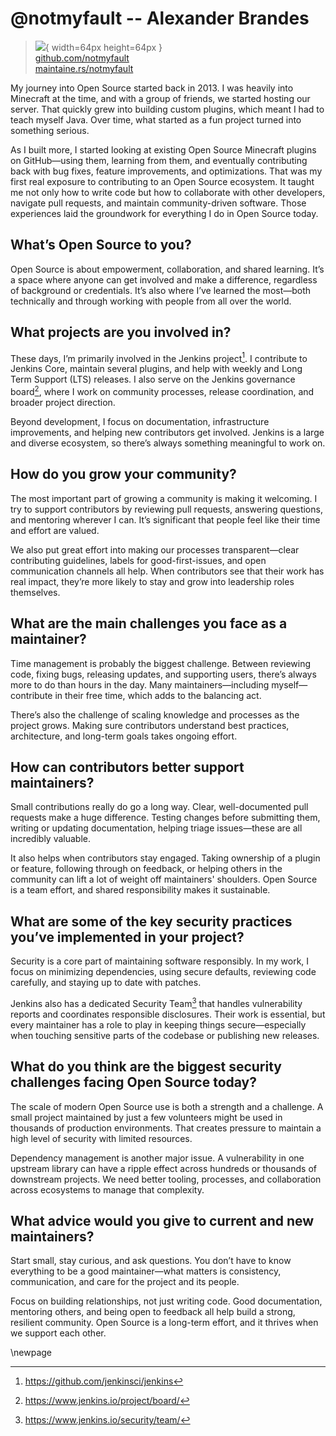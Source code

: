 # @notmyfault -- Alexander Brandes

> ![](https://github.com/notmyfault.png){ width=64px height=64px }  
> [github.com/notmyfault](https://github.com/notmyfault)  
> [maintaine.rs/notmyfault](https://maintaine.rs/notmyfault)

My journey into Open Source started back in 2013. I was heavily into Minecraft at the time, and with a group of friends, we started hosting our server. That quickly grew into building custom plugins, which meant I had to teach myself Java. Over time, what started as a fun project turned into something serious.

As I built more, I started looking at existing Open Source Minecraft plugins on GitHub—using them, learning from them, and eventually contributing back with bug fixes, feature improvements, and optimizations. That was my first real exposure to contributing to an Open Source ecosystem. It taught me not only how to write code but how to collaborate with other developers, navigate pull requests, and maintain community-driven software. Those experiences laid the groundwork for everything I do in Open Source today.

## **What’s Open Source to you?**

Open Source is about empowerment, collaboration, and shared learning. It’s a space where anyone can get involved and make a difference, regardless of background or credentials. It’s also where I’ve learned the most—both technically and through working with people from all over the world.

## **What projects are you involved in?**

These days, I’m primarily involved in the Jenkins project[^88]. I contribute to Jenkins Core, maintain several plugins, and help with weekly and Long Term Support (LTS) releases. I also serve on the Jenkins governance board[^87], where I work on community processes, release coordination, and broader project direction.

Beyond development, I focus on documentation, infrastructure improvements, and helping new contributors get involved. Jenkins is a large and diverse ecosystem, so there’s always something meaningful to work on.

## **How do you grow your community?**

The most important part of growing a community is making it welcoming. I try to support contributors by reviewing pull requests, answering questions, and mentoring wherever I can. It’s significant that people feel like their time and effort are valued.

We also put great effort into making our processes transparent—clear contributing guidelines, labels for good-first-issues, and open communication channels all help. When contributors see that their work has real impact, they’re more likely to stay and grow into leadership roles themselves.

## **What are the main challenges you face as a maintainer?**

Time management is probably the biggest challenge. Between reviewing code, fixing bugs, releasing updates, and supporting users, there’s always more to do than hours in the day. Many maintainers—including myself—contribute in their free time, which adds to the balancing act.

There’s also the challenge of scaling knowledge and processes as the project grows. Making sure contributors understand best practices, architecture, and long-term goals takes ongoing effort.

## **How can contributors better support maintainers?**

Small contributions really do go a long way. Clear, well-documented pull requests make a huge difference. Testing changes before submitting them, writing or updating documentation, helping triage issues—these are all incredibly valuable.

It also helps when contributors stay engaged. Taking ownership of a plugin or feature, following through on feedback, or helping others in the community can lift a lot of weight off maintainers' shoulders. Open Source is a team effort, and shared responsibility makes it sustainable.

## **What are some of the key security practices you’ve implemented in your project?**

Security is a core part of maintaining software responsibly. In my work, I focus on minimizing dependencies, using secure defaults, reviewing code carefully, and staying up to date with patches.

Jenkins also has a dedicated Security Team[^86] that handles vulnerability reports and coordinates responsible disclosures. Their work is essential, but every maintainer has a role to play in keeping things secure—especially when touching sensitive parts of the codebase or publishing new releases.

## **What do you think are the biggest security challenges facing Open Source today?**

The scale of modern Open Source use is both a strength and a challenge. A small project maintained by just a few volunteers might be used in thousands of production environments. That creates pressure to maintain a high level of security with limited resources.

Dependency management is another major issue. A vulnerability in one upstream library can have a ripple effect across hundreds or thousands of downstream projects. We need better tooling, processes, and collaboration across ecosystems to manage that complexity.

## **What advice would you give to current and new maintainers?**

Start small, stay curious, and ask questions. You don’t have to know everything to be a good maintainer—what matters is consistency, communication, and care for the project and its people.

Focus on building relationships, not just writing code. Good documentation, mentoring others, and being open to feedback all help build a strong, resilient community. Open Source is a long-term effort, and it thrives when we support each other.

\newpage


[^86]: https://www.jenkins.io/security/team/
[^87]: https://www.jenkins.io/project/board/
[^88]: https://github.com/jenkinsci/jenkins

